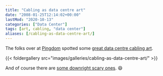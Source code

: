 ```yaml
---
title: "Cabling as data centre art"
date: "2008-01-25T12:14:02+00:00"
lastMod: "2020-10-13"
categories: ["Data Center"]
tags: [art, cabling, "data center"]
aliases: [/cabling-as-data-centre-art/]
---
```


The folks over at <a href="http://royal.pingdom.com/">Pingdom</a> spotted some <a href="http://royal.pingdom.com/?p=240">great data centre cabling art</a>.

{{< foldergallery src="images/galleries/cabling-as-data-centre-art/" >}}

And of course there are <a href="http://www.vibrant.com/cable-messes.php">some downright scary ones</a>. :smile:

